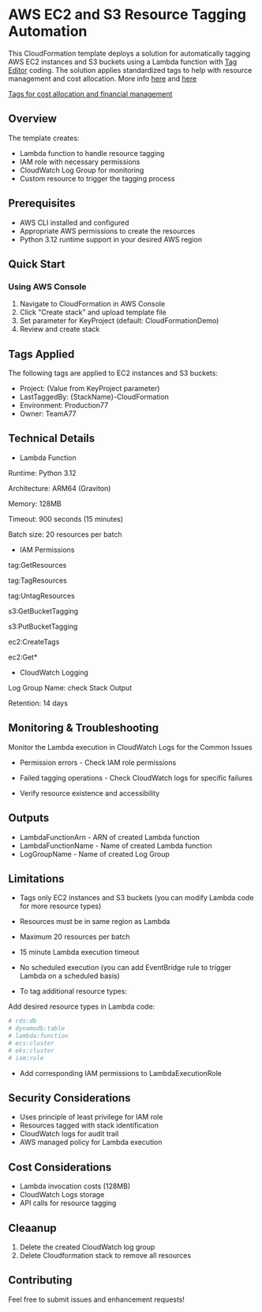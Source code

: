 # AWS EC2 and S3 Resource Tagging Automation

This CloudFormation template deploys a solution for automatically tagging AWS EC2 instances and S3 buckets using a Lambda function with [Tag Editor](https://us-east-1.console.aws.amazon.com/resource-groups/tag-editor/find-resources?region=us-east-1) coding. 
The solution applies standardized tags to help with resource management and cost allocation.
More info [here](https://docs.aws.amazon.com/tag-editor/latest/userguide/tagging.html) and [here](https://docs.aws.amazon.com/ARG/latest/userguide/resource-groups.html)

[Tags for cost allocation and financial management](https://docs.aws.amazon.com/whitepapers/latest/tagging-best-practices/tags-for-cost-allocation-and-financial-management.html)


## Overview

The template creates:
- Lambda function to handle resource tagging
- IAM role with necessary permissions 
- CloudWatch Log Group for monitoring
- Custom resource to trigger the tagging process

## Prerequisites

- AWS CLI installed and configured
- Appropriate AWS permissions to create the resources
- Python 3.12 runtime support in your desired AWS region

## Quick Start

### Using AWS Console

1. Navigate to CloudFormation in AWS Console
2. Click "Create stack" and upload template file
3. Set parameter for KeyProject (default: CloudFormationDemo)
4. Review and create stack

## Tags Applied

The following tags are applied to EC2 instances and S3 buckets:

* Project: (Value from KeyProject parameter)
* LastTaggedBy: {StackName}-CloudFormation
* Environment: Production77
* Owner: TeamA77

## Technical Details

* Lambda Function

Runtime: Python 3.12

Architecture: ARM64 (Graviton)

Memory: 128MB

Timeout: 900 seconds (15 minutes)

Batch size: 20 resources per batch

* IAM Permissions

tag:GetResources

tag:TagResources

tag:UntagResources

s3:GetBucketTagging

s3:PutBucketTagging

ec2:CreateTags

ec2:Get*

* CloudWatch Logging

Log Group Name: check Stack Output

Retention: 14 days

## Monitoring & Troubleshooting

Monitor the Lambda execution in CloudWatch Logs for the Common Issues

* Permission errors - Check IAM role permissions

* Failed tagging operations - Check CloudWatch logs for specific failures

* Verify resource existence and accessibility

## Outputs

* LambdaFunctionArn	- ARN of created Lambda function
* LambdaFunctionName - Name of created Lambda function
* LogGroupName - Name of created Log Group

## Limitations

* Tags only EC2 instances and S3 buckets (you can modify Lambda code for more resource types)
* Resources must be in same region as Lambda
* Maximum 20 resources per batch
* 15 minute Lambda execution timeout
* No scheduled execution (you can add EventBridge rule to trigger Lambda on a scheduled basis)

* To tag additional resource types:

Add desired resource types in Lambda code:

```bash
# rds:db
# dynamodb:table
# lambda:function
# ecs:cluster
# eks:cluster
# iam:role
```

* Add corresponding IAM permissions to LambdaExecutionRole

## Security Considerations

* Uses principle of least privilege for IAM role
* Resources tagged with stack identification
* CloudWatch logs for audit trail
* AWS managed policy for Lambda execution


## Cost Considerations
* Lambda invocation costs (128MB)
* CloudWatch Logs storage
* API calls for resource tagging

## Cleaanup

1. Delete the created CloudWatch log group
2. Delete Cloudformation stack to remove all resources

## Contributing
Feel free to submit issues and enhancement requests!